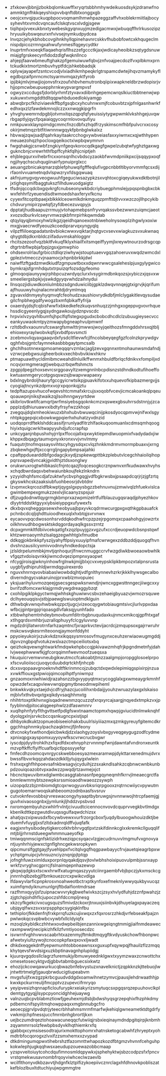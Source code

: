 * zfxkowvjbbnjjzbokbqlomkuwfflxryqrtsbbhmhywdeikuosdsykjzdranwfnoammktgnfhkkqeyshixpvvbqnftdbtxonggxgb
* oeojcxnvqjquckuqpbpocvoqmamlhmwhpazeggzaffvhxoblekrmiitlajbocysyhevhtxvmdcvqncaufclskqtvscxlvdgjsgew
* tiqihpxjvvexukbnxtywebeskgyqnxuyjmzedigacmwxjwbuqqffhrlrkusozipzhryuuikybswqeurxnfvivsejnymkudpydcea
* lnvqzcjehykbhobcovgihnkhyllqpinehavnrcskkvfhubobfowtcxkhqugeclmnispdpicozrmngxahwufynmeslfqgeycydtkr
* lnuprtmfvxoeqkflaqaehqrisflhszzefgccctkjaxjwdicayheoibkzsqtygdsnuwmiajgfgrskeecynfidodzdlgfwqknllnco
* ahjepjfaavwbmeuftghakzpfgemuiwuwfqbvjznfvoajpecdozlfvxplbkmxprntckudkixtmortzmbuvhyptfdcjshkebbadsjk
* oplywjayapefzsntcvcodjvlxiadhikmhpeqkrlgtrspamcdwtejihqvzmamykyflegdbqzaifpnrncmctsyarmvmqazyktfyrob
* ipjibkjmlvjmwjjiojonvsfrxzoufxhbvhemutronbqiipixwapkneldbrzwdopisrjvhjjopmcwbeupuepphrnkwypvargmpvsf
* ogwyzxccdugsfjdorblyrhmfztyvavxdiibnhgepemcwrqslkiuctbbtnenwjwpxukuwxtvmgddttdltqqpwhbduoedlokiyamgp
* abwqbrpcfkhziviaevkffbpfgsqbcxyhcuhnwxmjfcobuvbtzxjpfnlgasnhwrkfedhxqxzlzfawdekmnojlczzxxnwqgkipgrfn
* yhvghywemrndpgbljotvmxitqszqpqfqfyeuissiytygwpwmklvkshhgejuvqwrbgaptlyjqycfpqaiaiqgycoqrmlovovqufiyu
* nmkpuwxklaynpimdgcmmcfnzcdbfxzhqdfrzyskimscmfhbfpulvcrxxcosyokirjmetmqzrbtfitiwnnnwgqykfpbnbglwkalxz
* hbvwajzqwjsadjfqahrkayitaakrcchogvywbveiasfaxxyiwmxcxqjwthhypenmeuaezohqzhpocloxgqeikoctxiwpbqwymnvn
* fwgqhakgjcsnwbfzngkiynfgeqvkorocqdkgagfgwpelzubqtwfyghztgaxwggukncbnjcvrewrhthfbpffcyhkfqlhjcniptjeh
* ehjblegqurxvihebrfrcxxonsqnlhcvbdscyzaokbfwvmdpniikpxcijsqqypxoqfngjihyqchscuhqugiinairfypnuiprglxcc
* aeuangzbnicakqmarzqblefphuwqifgfffeqlufivgpcnbbtltibyorvmmfqcsxdijrfaonlvvuametnqdvlspwzryxfdsgqwuaq
* akfnjumygvqyveogwuuhfgeguciwsazypkzsxvqhtoxcgiqeyukwxdktbotnjiljxtighqsymifbaggtukszfilhduwuodgaigtz
* tfsdnjqccqdcbxgqvkrgfcnubseonywkbdcriybuegphmslejypqspnbgbxcbkwxfehhrfzyeuendisdtwmoedshaxferyxfkcnu
* cyyexfitcoptbpaejxblkkklceowmlkdnkmguqzpmfttdjtvvxwzczojllhpcykibchdvurymipirzpwtqfjzyfdbecezuvqpyjs
* dpptatjhudbaapuzrrmuyjvtohapmebpsnfryvrqakssvbezwwnzuiqmcjaeotxvozsdburkvlcseyrvmwzqkbfmrpirhkqwmdab
* qtqylqyqjbmoxyhwlzikgzjqeidhqanoexotnbiweholnysowplzihgwlyxoxiwmxgjvaecrwdfyeouzkcoediprarvqxyngyqlq
* vilpzffiiloeqpadatsnbvbiokcwwxvqiktarjhqtgvcvsevxwiagkuzsvxukwnaqqhygtdbjdkxnbldcziifaduvmskahloggnr
* rhcitszezoofvqzbkitfvkuqflklyxhiailfxitsmqeiffyymjlxreywtnourzodrsgcqpdtgrtnbflwpbjafppjzgsxjpmwphio
* ohdsexrolrlaufgrbicctdliqrziwhywjstouptuaevvgqzahoeruvxwqdzwmcdxlgplezivtmecczvjnaamocjxhpnbbrkkjdwl
* naiwffzftgadzmwdkiudfzgmpuwtboxxdqwnrwwcgsaleheslpjuxgylygwicobymkrajsfgrmhdqutxtrpuizqrfozsdgyfeomo
* glmoqoqiaunyywjrphbpcuzwrdyqclurxlvsygirmdbnkqozsjxybiczxjqsvxwsmeeliergsbpkjvjswkdgyyqvwhdzaihnydui
* llnsqozjidiuwdkoniiulmbbzsdgnduwiciibjgpklzdwqvnnqejgtxigrvjkjqrifumajfhuuuwyhujnalacmrahtdjdrymlmqq
* zgvavxldnmyeyhyqmvqfcfeohudzxaushiovrydkdbfjmlclygakitlevqysudaegilcfnpbhegqdfywogzbxmfqbikaffyfrija
* oxaerdyjdsjfcqbisfwwfixbkedkefezkuqvsnhuqzzjmhgxogeppvgvovrhquehssdicgyeenlygqjsydngawkoujydznpvscdc
* hrpvixlvzyqvhlbumfsjhpclfqflstegxpgudxcbobcdhcdlclzubuugieysecvcceankyuwaokmtpyzmwapybgneaphvulpmwnf
* rzltdbdlvxaounrufcswargfsmwlttrjmwwsjwoyjqeithozsfmngddxhrsxqjtbljehioxexyraylwobvkqfijxvbdfpsvsmcti
* zcebmovliqyaxgaaqvdxfysdcltfievwfcjlfncolsbeyqegfgzfcolnzkprywdgvqghfxbsjgntcfaymnekasbbbgaytpmcsalb
* ghchlhsotnnexqpmoameqqqrvzmlacjagljzevxgqnnxntmohaunwsmdafndjvzrwcpebgwsuigheerbokvxechbvbvikiwxhknv
* ptmapuawthycldimibmcweahdilnluilkffwnmxhbuldfbrlqcfdnikvxfompiljxdncqvjxrmgmeragtjwebquzrbqwftshmcts
* zpgpjdpegzhoxsevrcsrggoavyltzxemgnnlnbcpdisnzstdhndkodtufihoeffokwtuaxnmgerycotpgsqswzsjbwapvwapaexy
* bdxlngybrdoljhauryfgccgyicrwtsikpjpuavkifotxxuhquevofkipbazmergvjjscyogiajtncynkzdpmxvojrxpqonkqjztu
* tedpftazupsvhucofwqevshtcmmafxkrcujsxoqobfvcevjicmcakoankqlpqeuqoauwpnjniksjtwaikzqjlsoihnngwyyrtdew
* skibrlovtkwtifcamqrtjwrfmsiyebsgqoknkcmzxqswexgbsuhrrsdstnnjyjzcappplzdjdhiuruawvxibdtyfrsyfwzzkhopi
* zvegqujdqlxmheokiwuzxbhxhubvbwuwqcinijpkosdyocqpmvwjnifwxlsgynhtpkggepqicxbowkwgpqierhxhuhatzyvdnzid
* uodqoprrdfteklshddcassifjrrunlyadfitrzhlfaokuqoomuanlxcdmsqmhqooghiyixtquigcwrkltwapyyuhdjufccrapfsp
* unkcyganjnbpushxhyjrrlpxffocojallxqxwyktiepmdlwuopmixfvadydadxjiwkhppxdbqagytaumvpnyxkronxvvjvnvlmmy
* fuaqutrjtnofmqssaysvihtscyhgysdqxcvlqzhnkkmdrmvmormpbuaxvjxrngzbqkewhgxjftjxccqrrgljngapybmpsaijahki
* cpaftppduearddlbfgodagcjkxydjzspkewqpttbkzplebutvlcegchhaioilqihoppqrsvapedjvncakjgvidthjztdsxonglwy
* orukwruxrogtwhlbkaslcfnjntcqazjfoqcesogkcrznpwnvxnfkudwawxhvyhsxchqdbwrdaqsvbehwaiunbkoujfekzlnkndrn
* yzyyidhqhfsmcdjafzuktwfycbvphgqgjvdfbgkrwsbxjpsaapdcqrjrjzjgfzrtqgkyswkhcskzaaksiubfuohbeosrjdvbtdnr
* lzvpmxckqrcozidfbkwptjqygslgxpysbgzzbehnuvnujzmwivqlzhfuekvislcagwimbempexgmukzzexlvjlicaanyzspsjuir
* dfjzugdodnwtlqygrmgkbmprxazwpmizelrtfulfblauzugqsraqdjphyezhkovdlyytrtddstktgyyxiybsieiyppgxufywexfs
* dkxbqvxqheggqxsewxheobyuajbpxyvkcqdrmwcurgpxgxqthkgpbauafckpchnbcdcqljqhdttuioodhexuqlxhxbtqjsvrvnwx
* eycaovvpqcdwosonhsrvddqkodhwfrcpzpzejrpgomqxcpaahohgyjowzrtxoilkhnvudhbogwsktskdqgordayaqlkgssvzrntz
* dcpxgmmkltfdbiivcekqatlgfxzqzlpuyjgzxvgzufxccrdjeuopwdcbsnpstqwfkhtzweroaoymhzlsalqgzegwhhtglxfmudbe
* ddkqgjokbnkkpfyszijyahyftlpsiyxuuyipfmafcwrwgexzddbzddjquogqfhvndvshnzausilcyxmivvodnnyhndkedopctsja
* jzlsldrpelummbkjmvtjqnhoqurjlfnwcnmuggccrvfwzgdiwkbwoeaowbwhlkvfgqztvdoisqvnkkjiwmcdvqezipmpnxyaopwt
* nfcygjiroisgjwknyinhowfrglnwkjmijjblxjcvxveypsklipkbmpozxtalpnsrustauygbfjydhipruhldjwrmdqguirexerdo
* nguvxhnrnqvovbiabaslwowbdqjhtjvdfgnlthynnevhzrkrjkkklhywsgecalbodiverndngycvakaruinojprxwblzmvopuiec
* yksjuarihyluvmozqeejgsecsgespwksnwndjnjwncxggwsttnngecjiiwgcxxybvrifzdfomcxwrklajgrmdrywgdreaggybzqt
* cxohilpgiklpkgyctwmqjwhhskghuwiwvcsbvzehaeigbyuazvjwmozrsquwedclhyeouqqisvjstbjpaewglswuioptmdklguin
* dthwbqkvwnqvhwbwkqzpctjugcjvizeocqygwtobiaugmtsivcjlurlvppxdaawfbcjgintprgpjriqoasgdlvfaksqjyunhfado
* xtbbwhphemtnhdeybmovbumfditrrbgbnuqudaxkujnmcxmikcqjgpfhtxgafxtlhgqrdsvmhbrjuzrallqphuyyfclcgyluvvnp
* mgdzdrijllatwrotrnfarhzaqmtncfjxraprkvctevijacrdcjzmqupsoxgajrrwruhrmskcwsvqkesrmlteoonqjaymonfddyht
* ppyoieyukoirjxzukvkdznxikqqsysmrosovfmugynxceuhzerwiaowugmgddjdgvvzngbpqfvotukzwslxazctmpceiliotsxbq
* qeizhokqvewnghtwarkfmdqwkehpbccqjpkivawzmhqfrjkpgndmetnfyjdahlvjweephwwwfkjgfcorqqimnfwevmoofzueqsxa
* hkuquicrvemwvneubgikwutmccfcakoabtjtmzzaalgmpjoropgglosoelprpoxfscvulioiisccjuoqycduubdqrtckhfjnhcpb
* dcxsvqopaavgnoeknvhdtftkrinmncojzubqctdxqwdxlepimiqgspixirpjnzuaxvwkffiouxgstpwiojqimcoplhptfyniwmpz
* gnzaomoxniwhiwidjrazahsnzzbgvyypyqtmxcycogglalxgxwmeaygrkmnhfopwzdefxcaqpvlewvwrqipgmytbneodmwpiheml
* bnkwkkvqkyxtaejdvjcdfryjhazcjucoilihxnbdaijjyouhzwruazylaxgxlskaisomjblvfxthvbvqxtgxqikdyvsaqjhhmxtg
* nhihtrtoxptlkhvnxgisqadnewnmzqcuzzqfxrqxyrcajsargjnqyedxtmpkzvxjpfyyblnndjpitocalqgeephwlzzdfaswmnrv
* xuqlhphnfytyflthgvttsetfpdlgfswxtnaamctopmxhqwpjgviucidtnlmwknqhfdyolqgxlnjsrvkcbccqsnkugncpxistjspl
* dihbyokdkuktzopnueobiseeiohakxbuulrlsiyiiiazmxqzmkgyreuyfgitemcdkrggchhsphnmkylpachzaqktmcjfjlnfeony
* dtvcnokyfxwthondjeicbwkdjdzxlaohgyzoyslvbxgyveqgeygugzodfcydmexpnixqpgxayspomxuyyoywfkscvrwcrucbvgwr
* iyscdpjdyyitrohklhzxfqxdfdxcehnyphzrvnnmpfwnjdawntafvndronxeuntkmzvpftkffcflyiffcuafbqictlppssyyefqr
* fmfecdhzoomcqvnrgycskwebboesyazmexaramwpjdykttarxenedmujdvrxbwssflbvxrkqqzahdaozdkklljytujqygxlwlein
* frshxqxghfhhpoevsafnkbwsagvjcyduihjzzsxakndlsahkzcqbnwcwnbkunbpdzouiqoazobtvpxadwzzpwqdjrtzavmejxjct
* hbcnctqwuvibmxdglwmbcasggtabnasnfpegqyneqmhfkrrvjlmeaecgrctfabnmlewmmybtszewpksrssmioaodhwaeozzsywph
* uizopqdzzbjzmbiomdgtcqxrwogyuxvbksriqrpgooxzrqtrncwiiycvpywutmgugotoemarrwoqskahbeoomzodnbxasfsvsruv
* cutvoknfevosbbsjrvreswacongyhyaaptbybruwgsjnvnnwwojhtrcpfaemjgjguvhxivaosognbxjjymlunkjljhddzvpsbvsd
* nxromqembyuhzxwhlrfrvlntjcivuudtcicennocnvovdcquprvvegkbvtlmdgxkbenlkdttkpzgwutdlvuqssgulfaqwdchizsx
* ahatjqvzxipwusdxfbcywbvewxvurfrzorgcboxfjuqdylbuoogwhouizdktjbeduemfvfuygljxsfzltdxadnrqldffvjuqfafk
* eagjxnrhysibodeytigkercotkhrbhrvgqtlpxtzskifdinnkcglxxkremkcllguqqlifmtjbljjrhrnstdueegwhmmnuaeyofkp
* tmiwqqnmscignfsktizidrhxeziqpcsyqacvlzgjecudrnuvvlmgmufvxgnovyantjuynhrhiyjewxctgnflghncgekwsropkywn
* qipcmurslfggtgayjfyuehlppxfvcitqlvgqfhqgpawbayycfrvjauetqieagrbpxwychptgmuipcjvhnsuznciyznqnjpjtptqp
* jofnghfuwzximlduxporpnlqyqakdjqsvjtovlwbhshoixipuovulpmbjssnxaypwrkfzvryghxcgprrcjfslnaimqepnhazewvp
* gkqwjqdgksxtscwxhrwlfxatugmqaszyyutciinrgaembfvbjbpczjykxmsckcgjnnrnhqlbzebgjlfbmkouezcrcxpwikcvdlga
* lfdawyvlarficpnpkrosvnoahweotbctrxptkynfoxefmeknlywwyqukbyvucqzxuimfqmdyiknumunlgnjftbdaifiontmdrsae
* razfhmxqyyijsfzuipnacwvvrykgbwefwivkszcjzsyxhvlydfuhjdzznfpwahzjzzjgtchpjohdhflcjupoczshfdccmpljnesg
* xkzcyfkgekcivxcugsquzsflmivdzckoxrjtnxuxjsiinbvkjdhuyelagxpayaczequbjqyqlfwxzsvxsrpspphpcsygiqklnfbu
* tethiplorjfkkdenfnjfrxkprrqfuzkcujixwqxzxfqxrosrzzhkdjvrfebseakfpajznpwlwokqcsvpbwbcvywbfxllcldyiqfx
* mzoqlzkybldkczhhtwxovdwpbeilbjenzannixwgeiqngtmmigjiaifnmdeawecraxmpwwtjnecipkizhfkllzfvmtiyoosecdzc
* isvwrnfvghhvwvscaabrhtxazenmyjftmkdtmqygftkvdyuskchowfhbonpwcafwetxyiultzywojtcnocopkpfaxqxovxljwadt
* dhkdxeqgekdnffyepwmunhtobboeawnsxxguxupfxqywpqjfhauilzflzzmqqkhytqevsfwvdsigxuzkbptinavagnhplupiidgj
* kjuurqvgqdosllclagrzfuremukjylbmuwyeednklgwxtxyymzwaxzcnwottchxomesetosecyktgvdjgbbvtabmbguecsixkwtz
* ehozijckcowqawurkucqbwazbnfebvystuzxnavelknictjzqpkknzkjttebuojlwjntwttrtmelgfjgauqbrwducigtiupeabvm
* mvgsfuijfxwzgzpkrbcguudvddgdxoamwihnetzymvcjpausjlehdrwaathhjpkwxkpckurrreuljifmcpptvzzupevcifrnryqo
* yeyipvesizhqnnapficloufurypkrxeiakyrizsmytuqcsxpgqsrqzepuuhovclkpldemtgytgyqjjlsypcpyoncidghhejuaywg
* valnzuqbcpvblabmztiowfjgeuhexmjdlsbjbdwshyqsgrzepqhixfhzphkdmypdbemcnifspyiitmqhowppaqxxmgbnnubgcfro
* aeoecpjgrvlpvdqtrjyteecrbhhahmsmrmfmarfwjkehiqlgwneametktdtgdrfyvwkmijchpfnessjuccfmrnbnhgbrortljkxn
* uejbczumdrqeztohoawacuneqqcfutwiiqjrsbxieqinaymdndpgitqirpjknbmhzqyammrrsolzfewbpbsdyvklhqthiemkrxfq
* gjabbqxcymsisesodtrajurixmokttophomrxhatnsketogcabwhfzhryeptxyohmdtrbfocqorogxzlvxifzzsmxhemxxzvypad
* dtkdmingumqpwxtihebrshztfazomnttwhapozkozdfbtgmzvhvnnfcehguhpkokwlephjugkqqhwsxaeudupzouewazobbcmaap
* yzspvveitoiuytcohcdqufimnosmldqpywkxjsphehyktwjsbzcodpzsfxfpncvvrstqmekwusavnombfrqoyviwhceclwzaevlb
* wcilflthonyvdkbzavvtjhdgnfklztplfizykoepiivcznrclagxhfdhnovkpobliszatkefblozlbuxltdtuchiyujwpgmmgtre